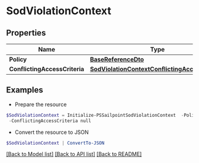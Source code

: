 # SodViolationContext
## Properties

Name | Type | Description | Notes
------------ | ------------- | ------------- | -------------
**Policy** | [**BaseReferenceDto**](BaseReferenceDto.md) |  | [optional] 
**ConflictingAccessCriteria** | [**SodViolationContextConflictingAccessCriteria**](SodViolationContextConflictingAccessCriteria.md) |  | [optional] 

## Examples

- Prepare the resource
```powershell
$SodViolationContext = Initialize-PSSailpointSodViolationContext  -Policy null `
 -ConflictingAccessCriteria null
```

- Convert the resource to JSON
```powershell
$SodViolationContext | ConvertTo-JSON
```

[[Back to Model list]](../README.md#documentation-for-models) [[Back to API list]](../README.md#documentation-for-api-endpoints) [[Back to README]](../README.md)

